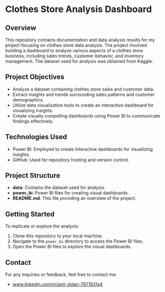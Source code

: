 # Clothes Store Analysis Dashboard

## Overview
This repository contains documentation and data analysis results for my project focusing on clothes store data analysis. The project involved building a dashboard to analyze various aspects of a clothes store business, including sales trends, customer behavior, and inventory management. The dataset used for analysis was obtained from Kaggle.

## Project Objectives
- Analyze a dataset containing clothes store sales and customer data.
- Extract insights and trends surrounding sales patterns and customer demographics.
- Utilize data visualization tools to create an interactive dashboard for visualizing insights.
- Create visually compelling dashboards using Power BI to communicate findings effectively.

## Technologies Used
- Power BI: Employed to create interactive dashboards for visualizing insights.
- GitHub: Used for repository hosting and version control.

## Project Structure
- **data**: Contains the dataset used for analysis.
- **power_bi**: Power BI files for creating visual dashboards.
- **README.md**: This file providing an overview of the project.

## Getting Started
To replicate or explore the analysis:

1. Clone this repository to your local machine.
2. Navigate to the `power_bi` directory to access the Power BI files.
3. Open the Power BI files to explore the visual dashboards.

## Contact
For any inquiries or feedback, feel free to contact me:
- www.linkedin.com/in/amr-zidan-7871831a4
